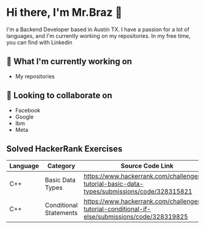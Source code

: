 # Hi there, I'm Mr.Braz 👋

I'm a Backend Developer based in Austin TX. I have a passion for a lot of languages, and I'm currently working on my repositories. In my free time, you can find with Linkedin

## 💼 What I'm currently working on
- My repositories

## 🤝 Looking to collaborate on
- Facebook
- Google
- Ibm
- Meta

## Solved HackerRank Exercises

| Language        | Category               | Source Code Link     |
| --------------- | ---------------------- | --------------------------------------------------------------------------------------------   |
|      C++        | Basic Data Types       | https://www.hackerrank.com/challenges/c-tutorial-basic-data-types/submissions/code/328315821   |
|      C++        | Conditional Statements | https://www.hackerrank.com/challenges/c-tutorial-conditional-if-else/submissions/code/328319825   |




